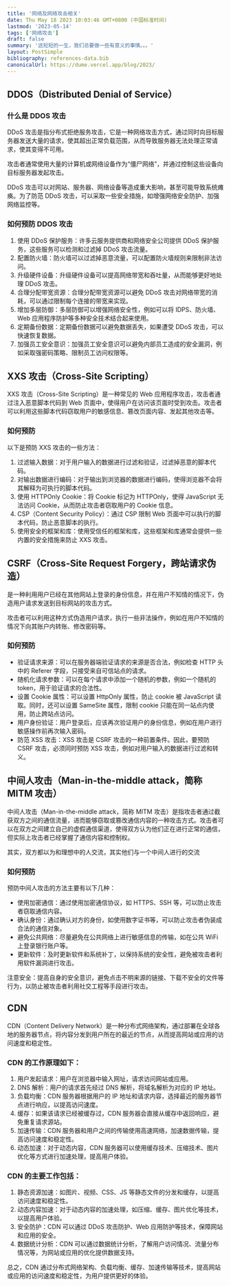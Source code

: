 ```yaml
---
title: '网络及网络攻击相关'
date: Thu May 18 2023 10:03:46 GMT+0800 (中国标准时间)
lastmod: '2023-05-14'
tags: ['网络攻击']
draft: false
summary: '这短短的一生，我们总要做一些有意义的事情。。。'
layout: PostSimple
bibliography: references-data.bib
canonicalUrl: https://dume.vercel.app/blog/2023/
---
```


## DDOS（Distributed Denial of Service）

### 什么是 DDOS 攻击

DDoS 攻击是指分布式拒绝服务攻击，它是一种网络攻击方式，通过同时向目标服务器发送大量的请求，使其超出正常负载范围，从而导致服务器无法处理正常请求，使其变得不可用。

攻击者通常使用大量的计算机或网络设备作为“僵尸网络”，并通过控制这些设备向目标服务器发起攻击。

DDoS 攻击可以对网站、服务器、网络设备等造成重大影响，甚至可能导致系统瘫痪。为了防范 DDoS 攻击，可以采取一些安全措施，如增强网络安全防护、加强网络监控等。

### 如何预防 DDOS 攻击

1. 使用 DDoS 保护服务：许多云服务提供商和网络安全公司提供 DDoS 保护服务，这些服务可以检测和过滤掉 DDoS 攻击流量。
2. 配置防火墙：防火墙可以过滤掉恶意流量，可以配置防火墙规则来限制非法访问。
3. 升级硬件设备：升级硬件设备可以提高网络带宽和吞吐量，从而能够更好地处理 DDoS 攻击。
4. 合理分配带宽资源：合理分配带宽资源可以避免 DDoS 攻击对网络带宽的消耗，可以通过限制每个连接的带宽来实现。
5. 增加多层防御：多层防御可以增强网络安全性，例如可以将 IDPS、防火墙、Web 应用程序防护等多种安全技术结合起来使用。
6. 定期备份数据：定期备份数据可以避免数据丢失，如果遭受 DDoS 攻击，可以快速恢复数据。
7. 加强员工安全意识：加强员工安全意识可以避免内部员工造成的安全漏洞，例如采取强密码策略、限制员工访问权限等。

## XXS 攻击（Cross-Site Scripting）

XXS 攻击（Cross-Site Scripting）是一种常见的 Web 应用程序攻击，攻击者通过注入恶意脚本代码到 Web 页面中，使得用户在访问该页面时受到攻击。攻击者可以利用这些脚本代码窃取用户的敏感信息、篡改页面内容、发起其他攻击等。

### 如何预防

以下是预防 XXS 攻击的一些方法：

1. 过滤输入数据：对于用户输入的数据进行过滤和验证，过滤掉恶意的脚本代码。
2. 对输出数据进行编码：对于输出到浏览器的数据进行编码，使得浏览器不会将其解释为可执行的脚本代码。
3. 使用 HTTPOnly Cookie：将 Cookie 标记为 HTTPOnly，使得 JavaScript 无法访问 Cookie，从而防止攻击者窃取用户的 Cookie 信息。
4. CSP（Content Security Policy）：通过 CSP 限制 Web 页面中可以执行的脚本代码，防止恶意脚本的执行。
5. 使用安全的框架和库：使用受信任的框架和库，这些框架和库通常会提供一些内置的安全措施来防止 XXS 攻击。

## CSRF（Cross-Site Request Forgery，跨站请求伪造）

是一种利用用户已经在其他网站上登录的身份信息，并在用户不知情的情况下，伪造用户请求发送到目标网站的攻击方式。

攻击者可以利用这种方式伪造用户请求，执行一些非法操作，例如在用户不知情的情况下向其账户内转账、修改密码等。

### 如何预防

- 验证请求来源：可以在服务器端验证请求的来源是否合法，例如检查 HTTP 头中的 Referer 字段，只接受来自可信站点的请求。
- 随机化请求参数：可以在每个请求中添加一个随机的参数，例如一个随机的 token，用于验证请求的合法性。
- 设置 Cookie 属性：可以设置 HttpOnly 属性，防止 cookie 被 JavaScript 读取。同时，还可以设置 SameSite 属性，限制 cookie 只能在同一站点内使用，防止跨站点访问。
- 用户身份验证：用户登录后，应该再次验证用户的身份信息，例如在用户进行敏感操作前再次输入密码。
- 防范 XSS 攻击：XSS 攻击是 CSRF 攻击的一种前置条件。因此，要预防 CSRF 攻击，必须同时预防 XSS 攻击，例如对用户输入的数据进行过滤和转义。

## 中间人攻击（Man-in-the-middle attack，简称 MITM 攻击）

中间人攻击（Man-in-the-middle attack，简称 MITM 攻击）是指攻击者通过截获双方之间的通信流量，进而能够窃取或篡改通信内容的一种攻击方式。攻击者可以在双方之间建立自己的虚假通信渠道，使得双方认为他们正在进行正常的通信，但实际上攻击者已经掌握了通信内容和控制权。

其实，双方都以为和理想中的人交流，其实他们与一个中间人进行的交流

### 如何预防

预防中间人攻击的方法主要有以下几种：

- 使用加密通信：通过使用加密通信协议，如 HTTPS、SSH 等，可以防止攻击者窃取通信内容。
- 确认身份：通过确认对方的身份，如使用数字证书等，可以防止攻击者伪装成合法的通信对象。
- 避免公共网络：尽量避免在公共网络上进行敏感信息的传输，如在公共 WiFi 上登录银行账户等。
- 更新软件：及时更新软件和系统补丁，以保持系统的安全性，避免被攻击者利用软件漏洞进行攻击。

注意安全：提高自身的安全意识，避免点击不明来源的链接、下载不安全的文件等行为，以防止被攻击者利用社交工程等手段进行攻击。

## CDN

CDN（Content Delivery Network）是一种分布式网络架构，通过部署在全球各地的服务器节点，将内容分发到用户所在的最近的节点，从而提高网站或应用的访问速度和稳定性。

### CDN 的工作原理如下：

1. 用户发起请求：用户在浏览器中输入网址，请求访问网站或应用。
2. DNS 解析：用户的请求首先经过 DNS 解析，将域名解析为对应的 IP 地址。
3. 负载均衡：CDN 服务器根据用户的 IP 地址和请求内容，选择最近的服务器节点进行响应，以提高访问速度。
4. 缓存：如果该请求已经被缓存过，CDN 服务器会直接从缓存中返回响应，避免重复请求源站。
5. 加速传输：CDN 服务器和用户之间的传输使用高速网络，加速数据传输，提高访问速度和稳定性。
6. 动态加速：对于动态内容，CDN 服务器可以使用缓存技术、压缩技术、图片优化等方式进行加速处理，提高用户体验。

### CDN 的主要工作包括：

1. 静态资源加速：如图片、视频、CSS、JS 等静态文件的分发和缓存，以提高访问速度和稳定性。
2. 动态内容加速：对于动态内容的加速处理，如压缩、缓存、图片优化等技术，以提高用户体验。
3. 安全防护：CDN 可以通过 DDoS 攻击防护、Web 应用防护等技术，保障网站和应用的安全。
4. 数据统计分析：CDN 可以通过数据统计分析，了解用户访问情况、流量分布情况等，为网站或应用的优化提供数据支持。

总之，CDN 通过分布式网络架构、负载均衡、缓存、加速传输等技术，提高网站或应用的访问速度和稳定性，为用户提供更好的体验。
